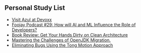 ## Personal Study List
<!-- BLOG-POST-LIST:START -->
- [Visit Azul at Devoxx](https://foojay.io/today/visit-azul-at-devoxx/)
- [Foojay Podcast #29: How will AI and ML Influence the Role of Developers?](https://foojay.io/today/foojay-podcast-29/)
- [Book Review: Get Your Hands Dirty on Clean Architecture](https://foojay.io/today/book-review-get-your-hands-dirty-on-clean-architecture/)
- [Mastering the Challenges of OpenJDK Migration.](https://foojay.io/today/mastering-the-challenges-of-openjdk-migration/)
- [Eliminating Bugs Using the Tong Motion Approach](https://foojay.io/today/eliminating-bugs-using-the-tong-motion-approach/)
<!-- BLOG-POST-LIST:END -->  
